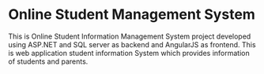 # Online Student Management System
This is Online Student Information Management System project developed using ASP.NET and SQL server as backend and AngularJS as frontend. This is web application student information System which provides information of students and parents.

